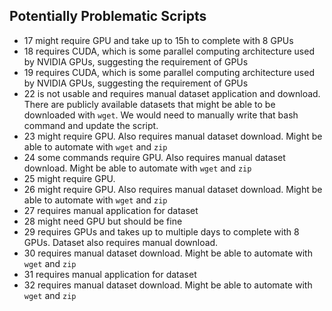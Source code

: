 ## Potentially Problematic Scripts

- 17 might require GPU and take up to 15h to complete with 8 GPUs
- 18 requires CUDA, which is some parallel computing architecture used by NVIDIA GPUs, suggesting the requirement of GPUs
- 19 requires CUDA, which is some parallel computing architecture used by NVIDIA GPUs, suggesting the requirement of GPUs
- 22 is not usable and requires manual dataset application and download. There are publicly available datasets that might be able to be downloaded with `wget`. We would need to manually write that bash command and update the script.
- 23 might require GPU. Also requires manual dataset download. Might be able to automate with `wget` and `zip`
- 24 some commands require GPU. Also requires manual dataset download. Might be able to automate with `wget` and `zip`
- 25 might require GPU.
- 26 might require GPU. Also requires manual dataset download. Might be able to automate with `wget` and `zip`
- 27 requires manual application for dataset
- 28 might need GPU but should be fine
- 29 requires GPUs and takes up to multiple days to complete with 8 GPUs. Dataset also requires manual download.
- 30 requires manual dataset download. Might be able to automate with `wget` and `zip`
- 31 requires manual application for dataset
- 32 requires manual dataset download. Might be able to automate with `wget` and `zip`